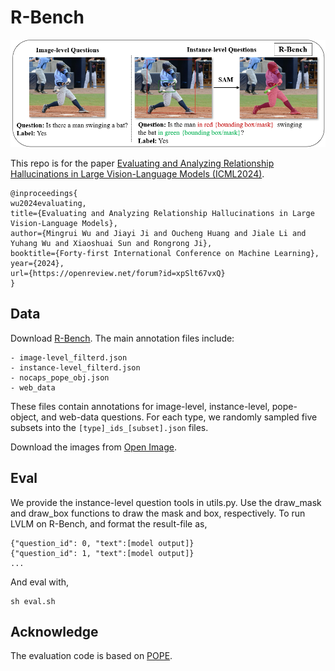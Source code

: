 # R-Bench
![teaser](assets/r-bench.png)

This repo is for the paper [Evaluating and Analyzing Relationship Hallucinations in Large Vision-Language Models (ICML2024)](https://www.bing.com/ck/a?!&&p=2f0bd6012a4f4b51JmltdHM9MTcxOTM2MDAwMCZpZ3VpZD0zMjgwNWY0Mi03YmRkLTZkYzEtMTdmNi00YzE3N2FiYjZjODUmaW5zaWQ9NTE4OQ&ptn=3&ver=2&hsh=3&fclid=32805f42-7bdd-6dc1-17f6-4c177abb6c85&psq=Evaluating+and+analyzing+relationship&u=a1aHR0cHM6Ly9hcnhpdi5vcmcvaHRtbC8yNDA2LjE2NDQ5djE&ntb=1).

```
@inproceedings{
wu2024evaluating,
title={Evaluating and Analyzing Relationship Hallucinations in Large Vision-Language Models},
author={Mingrui Wu and Jiayi Ji and Oucheng Huang and Jiale Li and Yuhang Wu and Xiaoshuai Sun and Rongrong Ji},
booktitle={Forty-first International Conference on Machine Learning},
year={2024},
url={https://openreview.net/forum?id=xpSlt67vxQ}
}
```


## Data
Download [R-Bench](https://drive.google.com/file/d/1MIFFhFWIMbk44yQGAxvd_0dM1dAnYEmu/view?usp=sharing).
The main annotation files include:
```
- image-level_filterd.json
- instance-level_filterd.json
- nocaps_pope_obj.json
- web_data
```
These files contain annotations for image-level, instance-level, pope-object, and web-data questions. For each type, we randomly sampled five subsets into the `[type]_ids_[subset].json` files.

Download the images from [Open Image](https://storage.googleapis.com/openimages/web/download_v7.html).

## Eval
We provide the instance-level question tools in utils.py. Use the draw_mask and draw_box functions to draw the mask and box, respectively.
To run LVLM on R-Bench, and format the result-file as,
```
{"question_id": 0, "text":[model output]}
{"question_id": 1, "text":[model output]}
...
```

And eval with,
```
sh eval.sh
```

## Acknowledge
The evaluation code is based on [POPE](https://github.com/AoiDragon/POPE).
